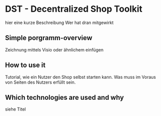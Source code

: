 # DST - Decentralized Shop Toolkit
hier eine kurze Beschreibung
Wer hat dran mitgewirkt

## Simple porgramm-overview
Zeichnung mittels Visio oder ähnlichem einfügen

## How to use it
Tutorial, wie ein Nutzer den Shop selbst starten kann.
Was muss im Voraus von Seiten des Nutzers erfüllt sein.

## Which technologies are used and why
siehe Titel

